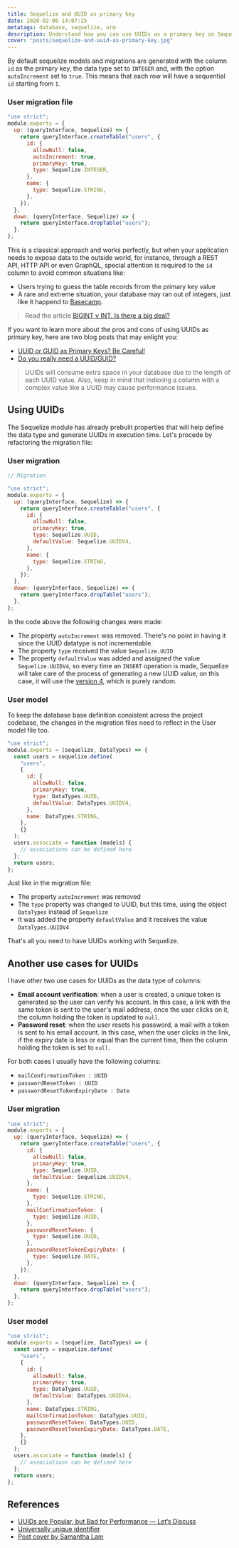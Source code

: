 ```yaml
---
title: Sequelize and UUID as primary key
date: 2020-02-06 14:07:25
metatags: database, sequelize, orm
description: Understand how you can use UUIDs as a primary key on Sequelize ORM
cover: "posts/sequelize-and-uuid-as-primary-key.jpg"
---
```


By default sequelize models and migrations are generated with the column `id` as the primary key, the data type set to `INTEGER` and, with the option `autoIncrement` set to `true`. This means that each row will have a sequential `id` starting from `1`.

### User migration file

```javascript
"use strict";
module.exports = {
  up: (queryInterface, Sequelize) => {
    return queryInterface.createTable("users", {
      id: {
        allowNull: false,
        autoIncrement: true,
        primaryKey: true,
        type: Sequelize.INTEGER,
      },
      name: {
        type: Sequelize.STRING,
      },
    });
  },
  down: (queryInterface, Sequelize) => {
    return queryInterface.dropTable("users");
  },
};
```

This is a classical approach and works perfectly, but when your application needs to expose data to the outside world, for instance, through a REST API, HTTP API or even GraphQL, special attention is required to the `id` column to avoid common situations like:

- Users trying to guess the table records frrom the primary key value
- A rare and extreme situation, your database may ran out of integers, just like it happend to [Basecamp](https://medium.com/signal-v-noise/update-on-basecamp-3-being-stuck-in-read-only-as-of-nov-8-9-22am-cst-c41df1a58352).

> Read the article [BIGINT v INT. Is there a big deal?](http://ronaldbradford.com/blog/bigint-v-int-is-there-a-big-deal-2008-07-18/)

If you want to learn more about the pros and cons of using UUIDs as primary key, here are two blog posts that may enlight you:

- [UUID or GUID as Primary Keys? Be Careful!](https://medium.com/signal-v-noise/update-on-basecamp-3-being-stuck-in-read-only-as-of-nov-8-9-22am-cst-c41df1a58352)
- [Do you really need a UUID/GUID?](https://rclayton.silvrback.com/do-you-really-need-a-uuid-guid)

> UUIDs will consume extra space in your database due to the length of each UUID value. Also, keep in mind that indexing a column with a complex value like a UUID may cause performance issues.

## Using UUIDs

The Sequelize module has already prebuilt properties that will help define the data type and generate UUIDs in execution time. Let's procede by refactoring the migration file:

### User migration

```javascript
// Migration

"use strict";
module.exports = {
  up: (queryInterface, Sequelize) => {
    return queryInterface.createTable("users", {
      id: {
        allowNull: false,
        primaryKey: true,
        type: Sequelize.UUID,
        defaultValue: Sequelize.UUIDV4,
      },
      name: {
        type: Sequelize.STRING,
      },
    });
  },
  down: (queryInterface, Sequelize) => {
    return queryInterface.dropTable("users");
  },
};
```

In the code above the following changes were made:

- The property `autoIncrement` was removed. There's no point in having it since the UUID datatype is not incrementable.
- The property `type` received the value `Sequelize.UUID`
- The property `defaultValue` was added and assigned the value `Sequelize.UUIDV4`, so every time an `INSERT` operation is made, Sequelize will take care of the process of generating a new UUID value, on this case, it will use the [version 4](<https://en.wikipedia.org/wiki/Universally_unique_identifier#Version_4_(random)>), which is purely random.

### User model

To keep the database base definition consistent across the project codebase, the changes in the migration files need to reflect in the User model file too.

```javascript
"use strict";
module.exports = (sequelize, DataTypes) => {
  const users = sequelize.define(
    "users",
    {
      id: {
        allowNull: false,
        primaryKey: true,
        type: DataTypes.UUID,
        defaultValue: DataTypes.UUIDV4,
      },
      name: DataTypes.STRING,
    },
    {}
  );
  users.associate = function (models) {
    // associations can be defined here
  };
  return users;
};
```

Just like in the migration file:

- The property `autoIncrement` was removed
- The `type` property was changed to UUID, but this time, using the object `DataTypes` instead of `Sequelize`
- It was added the property `defaultValue` and it receives the value `DataTypes.UUIDV4`

That's all you need to have UUIDs working with Sequelize.

## Another use cases for UUIDs

I have other two use cases for UUIDs as the data type of columns:

- **Email account verification**: when a user is created, a unique token is generated so the user can verify his account. In this case, a link with the same token is sent to the user's mail address, once the user clicks on it, the column holding the token is updated to `null`.
- **Password reset**: when the user resets his password, a mail with a token is sent to his email account. In this case, when the user clicks in the link, if the expiry date is less or equal than the current time, then the column holding the token is set to `null`.

For both cases I usually have the following columns:

- `mailConfirmationToken : UUID`
- `passwordResetToken : UUID`
- `passwordResetTokenExpiryDate : Date`

### User migration

```javascript
"use strict";
module.exports = {
  up: (queryInterface, Sequelize) => {
    return queryInterface.createTable("users", {
      id: {
        allowNull: false,
        primaryKey: true,
        type: Sequelize.UUID,
        defaultValue: Sequelize.UUIDV4,
      },
      name: {
        type: Sequelize.STRING,
      },
      mailConfirmationToken: {
        type: Sequelize.UUID,
      },
      passwordResetToken: {
        type: Sequelize.UUID,
      },
      passwordResetTokenExpiryDate: {
        type: Sequelize.DATE,
      },
    });
  },
  down: (queryInterface, Sequelize) => {
    return queryInterface.dropTable("users");
  },
};
```

### User model

```javascript
"use strict";
module.exports = (sequelize, DataTypes) => {
  const users = sequelize.define(
    "users",
    {
      id: {
        allowNull: false,
        primaryKey: true,
        type: DataTypes.UUID,
        defaultValue: DataTypes.UUIDV4,
      },
      name: DataTypes.STRING,
      mailConfirmationToken: DataTypes.UUID,
      passwordResetToken: DataTypes.UUID,
      passwordResetTokenExpiryDate: DataTypes.DATE,
    },
    {}
  );
  users.associate = function (models) {
    // associations can be defined here
  };
  return users;
};
```

## References

- [UUIDs are Popular, but Bad for Performance — Let’s Discuss](https://www.percona.com/blog/2019/11/22/uuids-are-popular-but-bad-for-performance-lets-discuss/)
- [Universally unique identifier](<https://en.wikipedia.org/wiki/Universally_unique_identifier#Version_4_(random)>)
- [Post cover by Samantha Lam](https://unsplash.com/photos/zFy6fOPZEu0)

